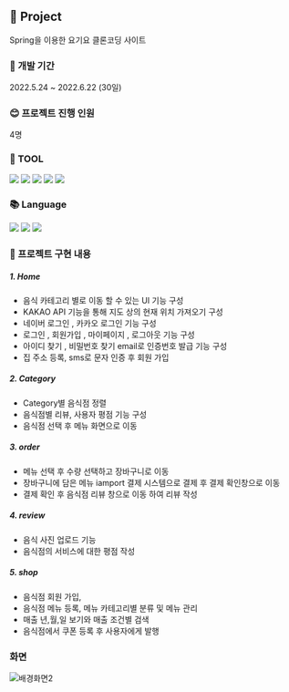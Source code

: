 ## 	🍚 Project
Spring을 이용한 요기요 클론코딩 사이트

### 📅 개발 기간 
2022.5.24 ~ 2022.6.22 (30일)

### 😊 프로젝트 진행 인원
4명

### 🔧 TOOL 
<div>
  <img src="https://img.shields.io/badge/Spring-6DB33F?style=for-the-badge&logo=Spring&logoColor=white">
  <img src="https://img.shields.io/badge/oracle-F80000?style=for-the-badge&logo=oracle&logoColor=white">
  <img src="https://img.shields.io/badge/apache tomcat-F8DC75?style=for-the-badge&logo=apachetomcat&logoColor=white">
  <img src="https://img.shields.io/badge/bootstrap-7952B3?style=for-the-badge&logo=bootstrap&logoColor=white">
  <img src="https://img.shields.io/badge/github-181717?style=for-the-badge&logo=github&logoColor=white">
</div>

### 📚  Language
<div>
  <img src="https://img.shields.io/badge/java-007396?style=for-the-badge&logo=java&logoColor=white">
  <img src="https://img.shields.io/badge/javascript-F7DF1E?style=for-the-badge&logo=javascript&logoColor=black">
  <img src="https://img.shields.io/badge/CSS3-1572B6?style=for-the-badge&logo=CSS3&logoColor=white">
</div>

### 📃 프로젝트 구현 내용
##### 1. Home
- 음식 카테고리 별로 이동 할 수 있는 UI 기능 구성
- KAKAO API 기능을 통해 지도 상의 현재 위치 가져오기 구성
- 네이버 로그인 , 카카오 로그인 기능 구성
- 로그인 , 회원가입 , 마이페이지 , 로그아웃 기능 구성
- 아이디 찾기 , 비밀번호 찾기 email로 인증번호 발급 기능 구성
- 집 주소 등록, sms로 문자 인증 후 회원 가입

##### 2. Category
- Category별 음식점 정렬 
- 음식점별 리뷰, 사용자 평점 기능 구성
- 음식점 선택 후 메뉴 화면으로 이동

##### 3. order
- 메뉴 선택 후 수량 선택하고 장바구니로 이동 
- 장바구니에 담은 메뉴 iamport 결제 시스템으로 결제 후 결제 확인창으로 이동
- 결제 확인 후 음식점 리뷰 창으로 이동 하여 리뷰 작성

##### 4. review
- 음식 사진 업로드 기능 
- 음식점의 서비스에 대한 평점 작성

##### 5. shop
- 음식점 회원 가입,
- 음식점 메뉴 등록, 메뉴 카테고리별 분류 및 메뉴 관리
- 매출 년,월,일 보기와 매출 조건별 검색
- 음식점에서 쿠폰 등록 후 사용자에게 발행

### 화면
![배경화면2](https://user-images.githubusercontent.com/88878395/179716489-7ccd9d31-a137-4fd0-8f54-b5717b0343a2.png)
